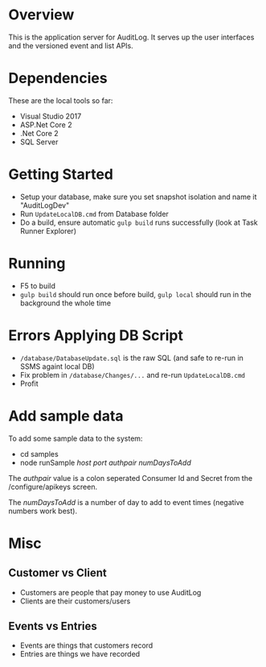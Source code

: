 ﻿# Overview

This is the application server for AuditLog. It serves up the user interfaces and 
the versioned event and list APIs.

# Dependencies

These are the local tools so far:

* Visual Studio 2017 
* ASP.Net Core 2
* .Net Core 2
* SQL Server

# Getting Started

* Setup your database, make sure you set snapshot isolation and name it "AuditLogDev"
* Run `UpdateLocalDB.cmd` from Database folder
* Do a build, ensure automatic `gulp build` runs successfully (look at Task Runner Explorer)

# Running

* F5 to build
* `gulp build` should run once before build, `gulp local` should run in the background the whole time

# Errors Applying DB Script

* `/database/DatabaseUpdate.sql` is the raw SQL (and safe to re-run in SSMS againt local DB)
* Fix problem in `/database/Changes/...` and re-run `UpdateLocalDB.cmd`
* Profit

# Add sample data

To add some sample data to the system:

* cd samples
* node runSample _host_ _port_ _authpair_ _numDaysToAdd_

The _authpair_ value is a colon seperated Consumer Id and Secret from the /configure/apikeys screen.

The _numDaysToAdd_ is a number of day to add to event times (negative numbers work best).

# Misc

## Customer vs Client

* Customers are people that pay money to use AuditLog
* Clients are their customers/users

## Events vs Entries

* Events are things that customers record
* Entries are things we have recorded
